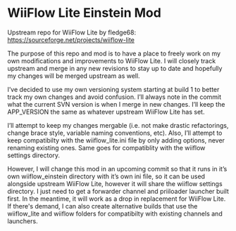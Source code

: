 # WiiFlow Lite Einstein Mod

Upstream repo for WiiFlow Lite by fledge68: https://sourceforge.net/projects/wiiflow-lite

The purpose of this repo and mod is to have a place to freely work on my own modifications and improvements to WiiFlow Lite. I will closely track upstream and merge in any new revisions to stay up to date and hopefully my changes will be merged upstream as well.

I’ve decided to use my own versioning system starting at build 1 to better track my own changes and avoid confusion. I’ll always note in the commit what the current SVN version is when I merge in new changes. I’ll keep the APP_VERSION the same as whatever upstream WiiFlow Lite has set.

I’ll attempt to keep my changes mergable (i.e. not make drastic refactorings, change brace style, variable naming conventions, etc). Also, I’ll attempt to keep compatibilty with the wiiflow_lite.ini file by only adding options, never renaming existing ones. Same goes for compatiblity with the wiiflow settings directory.

However, I will change this mod in an upcoming commit so that it runs in it’s own wiiflow_einstein directory with it’s own ini file, so it can be used alongside upstream WiiFlow Lite, however it will share the wiiflow settings directory. I just need to get a forwarder channel and priiloader launcher built first. In the meantime, it will work as a drop in replacement for WiiFlow Lite. If there's demand, I can also create alternative builds that use the wiiflow_lite and wiiflow folders for compatibilty with existing channels and launchers.
